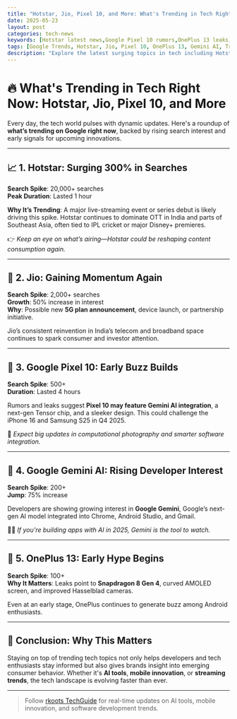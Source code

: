 ```yaml
---
title: "Hotstar, Jio, Pixel 10, and More: What's Trending in Tech Right Now"
date: 2025-05-23
layout: post
categories: tech-news
keywords: [Hotstar latest news,Google Pixel 10 rumors,OnePlus 13 leaks,Google Gemini AI tools,Jio 5G plans,Trending mobile tech 2025,Best AI-powered smartphones,India tech trends May 2025]
tags: [Google Trends, Hotstar, Jio, Pixel 10, OnePlus 13, Gemini AI, Trending Tech, Mobile News, Google AI]
description: "Explore the latest surging topics in tech including Hotstar’s 300% spike, Pixel 10 buzz, Google Gemini AI, and early interest in OnePlus 13."
---
```


# 🔥 What's Trending in Tech Right Now: Hotstar, Jio, Pixel 10, and More

Every day, the tech world pulses with dynamic updates. Here's a roundup of **what’s trending on Google right now**, backed by rising search interest and early signals for upcoming innovations.

---

## 📈 1. **Hotstar**: Surging 300% in Searches

**Search Spike**: 20,000+ searches  
**Peak Duration**: Lasted 1 hour

**Why It’s Trending**: A major live-streaming event or series debut is likely driving this spike. Hotstar continues to dominate OTT in India and parts of Southeast Asia, often tied to IPL cricket or major Disney+ premieres.

👉 *Keep an eye on what’s airing—Hotstar could be reshaping content consumption again.*

---

## 📱 2. **Jio**: Gaining Momentum Again

**Search Spike**: 2,000+ searches  
**Growth**: 50% increase in interest  
**Why**: Possible new **5G plan announcement**, device launch, or partnership initiative.

Jio’s consistent reinvention in India’s telecom and broadband space continues to spark consumer and investor attention.

---

## 📱 3. **Google Pixel 10**: Early Buzz Builds

**Search Spike**: 500+  
**Duration**: Lasted 4 hours

Rumors and leaks suggest **Pixel 10 may feature Gemini AI integration**, a next-gen Tensor chip, and a sleeker design. This could challenge the iPhone 16 and Samsung S25 in Q4 2025.

📸 *Expect big updates in computational photography and smarter software integration.*

---

## 🤖 4. **Google Gemini AI**: Rising Developer Interest

**Search Spike**: 200+  
**Jump**: 75% increase

Developers are showing growing interest in **Google Gemini**, Google’s next-gen AI model integrated into Chrome, Android Studio, and Gmail.

👨‍💻 *If you're building apps with AI in 2025, Gemini is the tool to watch.*

---

## 📱 5. **OnePlus 13**: Early Hype Begins

**Search Spike**: 100+  
**Why It Matters**: Leaks point to **Snapdragon 8 Gen 4**, curved AMOLED screen, and improved Hasselblad cameras.

Even at an early stage, OnePlus continues to generate buzz among Android enthusiasts.

---

## 🚀 Conclusion: Why This Matters

Staying on top of trending tech topics not only helps developers and tech enthusiasts stay informed but also gives brands insight into emerging consumer behavior. Whether it's **AI tools**, **mobile innovation**, or **streaming trends**, the tech landscape is evolving faster than ever.

---

> Follow [rkoots TechGuide](https://rkoots.github.io/) for real-time updates on AI tools, mobile innovation, and software development trends.
